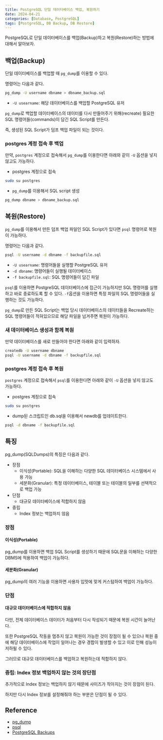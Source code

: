 ```yaml
---
title: PostgreSQL 단일 데이터베이스 백업, 복원하기
date: 2024-04-21
categories: [Database, PostgreSQL]
tags: [PostgreSQL, DB Backup, DB Restore]
---
```


PostgreSQL로 단일 데이터베이스를 백업(Backup)하고 복원(Restore)하는 방법에 대해서 알아보자.

## 백업(Backup)

단일 데이터베이스를 백업할 때 `pg_dump`를 이용할 수 있다.

명령어는 다음과 같다.

```bash
pg_dump -U username dbname > dbname_backup.sql
```

- `-U usearname`: 해당 데이터베이스를 백업할 PostgreSQL 유저

`pg_dump`로 백업할 데이터베이스의 데이터를 다시 만들어주기 위해(recreate) 필요한 SQL 명령어들(commands)이 담긴 SQL Script를 만든다.

즉, 생성된 SQL Script가 덤프 백업 파일이 되는 것이다.

### postgres 계정 접속 후 백업

만약, `postgres` 계정으로 접속해서 `pg_dump`를 이용한다면 아래와 같이 `-U` 옵션을 넣지 않고도 가능하다.

- postgres 계정으로 접속

```bash
sudo su postgres
```

- `pg_dump`를 이용해서 SQL script 생성

```bash
pg_dump dbname > dbname_backup.sql
```

## 복원(Restore)

`pg_dump`를 이용해서 만든 덤프 백업 파일인 SQL Script가 있다면 `psql` 명령어로 복원이 가능하다.

명령어는 다음과 같다.

```bash
psql -U username -d dbname -f backupfile.sql
```

- `-U usearname`: 명령어들을 실행할 PostgreSQL 유저
- `-d dbname`: 명령어들이 실행될 데이터베이스
- `-f backupfile.sql`: SQL 명령어들이 담긴 파일

`psql`를 이용하면 PostgreSQL 데이터베이스에 접근이 가능하지만 SQL 명령어를 실행하고 바로 종료하도록 할 수 있다. `-f`옵션을 이용하면 특정 파일의 SQL 명령어들을 실행하는 것도 가능하다.

`pg_dump`로 만든 SQL Script는 백업 당시 데이터베이스의 데이터들을 Recreate하는 SQL 명령어들이 적혀있으므로 해당 파일을 넘겨주면 복원이 가능하다.

### 새 데이터베이스 생성과 함께 복원

만약 데이터베이스를 새로 만들어야 한다면 아래와 같이 입력하자.

```bash
createdb -U username dbname
psql -U username -d dbname -f backupfile.sql
```

### postgres 계정 접속 후 복원

`postgres` 계정으로 접속해서 `psql`를 이용한다면 아래와 같이 `-U` 옵션을 넣지 않고도 가능하다.

- postgres 계정으로 접속

```bash
sudo su postgres
```

- dump된 스크립트인 db.sql을 이용해서 newdb를 업데이트한다.

```bash
psql -d dbname -f backupfile.sql
```

## 특징

pg_dump(SQLDumps)의 특징은 다음과 같다.

- 장점
  - 이식성(Portable): SQL을 이해하는 다양한 SQL 데이터베이스 시스템에서 사용 가능
  - 세분화(Granular): 특정 데이터베이스, 테이블 또는 테이블의 일부를 선택적으로 백업 가능
- 단점
  - 대규모 데이터베이스에 적합하지 않음
- 중립
  - Index 정보는 백업하지 않음

### 장점

#### 이식성(Portable)

pg_dump를 이용하면 백업 SQL Script를 생성하기 때문에 SQL문을 이해하는 다양한 DBMS에 적용하여 백업이 가능하다.

#### 세분화(Granular)

pg_dump의 여러 기능을 이용하면 사용자 입맛에 맞게 커스텀하여 백업이 가능하다.

### 단점

#### 대규모 데이터베이스에 적합하지 않음

다만, 전체 데이터베이스 데이터가 처음부터 다시 작성되기 때문에 복원 시간이 늘어난다.

또한 PostgreSQL 작동을 멈추지 않고 복원이 가능한 것이 장점이 될 수 있으나 복원 중에 해당 데이터베이스에 작업이 일어나는 경우 경합이 발생할 수 있고 이로 인해 성능이 저하될 수 있다.

그러므로 대규모 데이터베이스를 백업하고 복원하는데 적합하지 않다.

### 중립: Index 정보 백업하지 않는 것의 장단점

추가적으로 Index 정보는 백업하지 않기 때문에 사이즈가 작아지는 것이 장점이 된다.

하지만 다시 Index 정보를 설정해줘야 하는 부분은 단점이 될 수 있다.

## Reference

- [pg_dump](https://www.postgresql.org/docs/current/app-pgdump.html)
- [psql](https://www.postgresql.org/docs/current/app-psql.html)
- [PostgreSQL Backups](https://www.highgo.ca/2020/09/03/postgresql-backups/)
